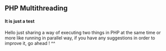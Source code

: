 ## PHP Multithreading

#### It is just a test
Hello just sharing a way of executing two things in PHP at the same time or more like running in parallel way, if you have any suggestions in order to improve it, go ahead ! ^^